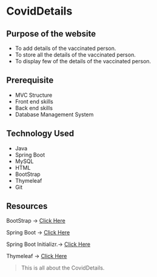 # CovidDetails
  
## Purpose of the website
- To add details of the vaccinated person.
- To store all the details of the vaccinated person.
- To display few of the details of the vaccinated person.

## Prerequisite 
- MVC Structure
- Front end skills
- Back end skills
- Database Management System

## Technology Used
- Java
- Spring Boot
- MySQL
- HTML
- BootStrap
- Thymeleaf
- Git 

## Resources
BootStrap -> [Click Here](https://getbootstrap.com/docs/5.0/getting-started/introduction/)

Spring Boot -> [Click Here](https://spring.io/projects/spring-boot)

Spring Boot Initializr.-> [Click Here](https://start.spring.io/)

Thymeleaf -> [Click Here](https://www.thymeleaf.org/doc/tutorials/3.0/usingthymeleaf.html)


> This is all about the CovidDetails.
